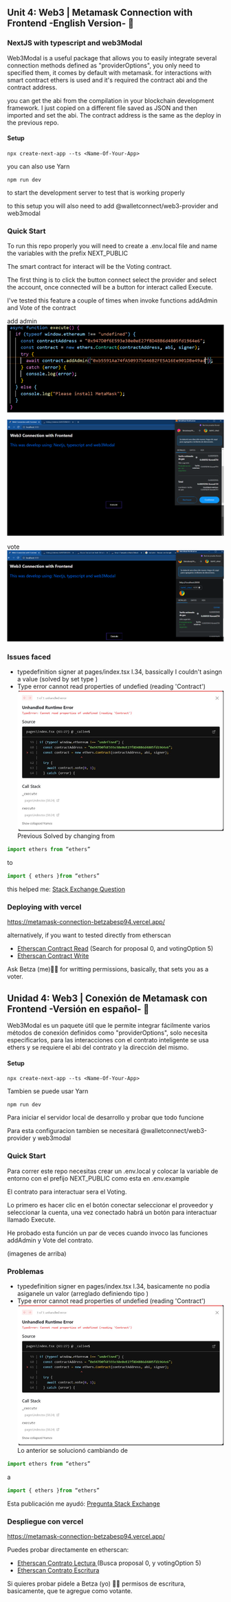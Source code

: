 ## Unit 4: Web3 | Metamask Connection with Frontend -English Version- 🚀

### NextJS with typescript and web3Modal

Web3Modal is a useful package that allows you to easily integrate several connection methods defined as "providerOptions", you only need to specified them, it comes by default with metamask. for interactions with smart contract ethers is used and it's required the contract abi and the contract address.

you can get the abi from the compilation in your blockchain development framework. I just copied on a different file saved as JSON and then imported and set the abi. The contract address is the same as the deploy in the previous repo. 


#### Setup

```
npx create-next-app --ts <Name-Of-Your-App>
```

you can also use Yarn

```
npm run dev
```

to start the development server to test that is working properly

to this setup you will also need to add @walletconnect/web3-provider and web3modal

### Quick Start

To run this repo properly you will need to create a .env.local file and name the variables with the prefix NEXT_PUBLIC

The smart contract for interact will be the Voting contract.

The first thing is to click the button connect select the provider and select the account, once connected will be a button for interact called Execute. 

I've tested this feature a couple of times when invoke functions addAdmin and Vote of the contract 

add admin
![AddadminCode](https://github.com/zircon-tech/metamask-connection-Betzabesp94/blob/main/media/addadmincode.PNG?raw=true)

![addAdmin](https://github.com/zircon-tech/metamask-connection-Betzabesp94/blob/main/media/addadmin.PNG)

vote 
![vote](https://github.com/zircon-tech/metamask-connection-Betzabesp94/blob/main/media/vote.PNG)

### Issues faced
- typedefinition signer at pages/index.tsx l.34, bassically I couldn't asingn a value (solved by set type <any>) 
- Type error cannot read properties of undefied (reading 'Contract')
![err2](https://github.com/zircon-tech/metamask-connection-Betzabesp94/blob/main/media/err2.JPG)
Previous Solved by changing from 
```typescript
import ethers from “ethers” 
```
to 
```typescript
import { ethers }from “ethers” 
```

this helped me: [Stack Exchange Question](https://ethereum.stackexchange.com/questions/119669/getting-typeerror-cannot-read-properties-of-undefined-reading-arrayify-wh) 


### Deploying with vercel

https://metamask-connection-betzabesp94.vercel.app/

alternatively, if you want to tested directly from etherscan 
- [Etherscan Contract Read](https://kovan.etherscan.io/address/0x947D0f6E593e30e0eE27f8D4BB6d4805fd1964e6#readContract) (Search for proposal 0, and votingOption 5)
- [Etherscan Contract Write](https://kovan.etherscan.io/address/0x947D0f6E593e30e0eE27f8D4BB6d4805fd1964e6#writeContract)

Ask Betza (me)🙆‍♀️ for writting permissions, basically, that sets you as a voter. 


## Unidad 4: Web3 | Conexión de Metamask con Frontend -Versión en español- 🚀

Web3Modal es un paquete útil que le permite integrar fácilmente varios métodos de conexión definidos como "providerOptions", solo necesita especificarlos, para las interacciones con el contrato inteligente se usa ethers y se requiere el abi del contrato y la dirección del mismo.

#### Setup

```
npx create-next-app --ts <Name-Of-Your-App>
```

Tambien se puede usar Yarn

```
npm run dev
```

Para iniciar el servidor local de desarrollo y probar que todo funcione

Para esta configuracion tambien se necesitará @walletconnect/web3-provider y web3modal

### Quick Start

Para correr este repo necesitas crear un .env.local y colocar la variable de entorno con el prefijo NEXT_PUBLIC como esta en .env.example

El contrato para interactuar sera el Voting.

Lo primero es hacer clic en el botón conectar seleccionar el proveedor y seleccionar la cuenta, una vez conectado habrá un botón para interactuar llamado Execute.

He probado esta función un par de veces cuando invoco las funciones addAdmin y Vote del contrato.

(imagenes de arriba)

### Problemas
- typedefinition signer en pages/index.tsx l.34, basicamente no podía asiganele un valor (arreglado definiendo tipo  <any>) 
- Type error cannot read properties of undefied (reading 'Contract')
![err2](https://github.com/zircon-tech/metamask-connection-Betzabesp94/blob/main/media/err2.JPG)
Lo anterior se solucionó cambiando de 
```typescript
import ethers from “ethers” 
```
a 
```typescript
import { ethers }from “ethers” 
```

Esta publicación me ayudó: [Pregunta Stack Exchange](https://ethereum.stackexchange.com/questions/119669/getting-typeerror-cannot-read-properties-of-undefined-reading-arrayify-wh) 


### Despliegue con vercel
https://metamask-connection-betzabesp94.vercel.app/

Puedes probar directamente en etherscan: 
- [Etherscan Contrato Lectura ](https://kovan.etherscan.io/address/0x947D0f6E593e30e0eE27f8D4BB6d4805fd1964e6#readContract) (Busca proposal 0, y votingOption 5)
- [Etherscan Contrato Escritura](https://kovan.etherscan.io/address/0x947D0f6E593e30e0eE27f8D4BB6d4805fd1964e6#writeContract)

Si quieres probar pidele a Betza (yo) 🙆‍♀️ permisos de escritura, basicamente, que te agregue como votante. 



